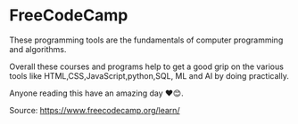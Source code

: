 # FreeCodeCamp 
These programming tools are  the fundamentals of computer programming and algorithms.

Overall these courses and programs help to get a good grip on the various tools like HTML,CSS,JavaScript,python,SQL, ML and AI by doing practically.

Anyone reading this have an amazing day ❤️😊.

Source: https://www.freecodecamp.org/learn/
